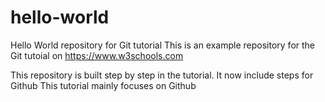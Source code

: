 # hello-world
Hello World repository for Git tutorial
This is an example repository for the Git tutoial on https://www.w3schools.com

This repository is built step by step in the tutorial.
It now include steps for Github
This tutorial mainly focuses on Github
